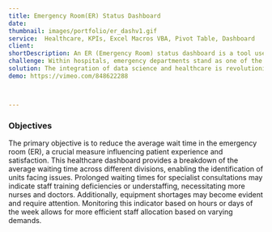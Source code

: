 ```yaml
---
title: Emergency Room(ER) Status Dashboard
date:
thumbnail: images/portfolio/er_dashv1.gif
service:  Healthcare, KPIs, Excel Macros VBA, Pivot Table, Dashboard
client:
shortDescription: An ER (Emergency Room) status dashboard is a tool used to monitor and display the current status and activity of an emergency room or a hospital's emergency department. By monitoring ER wait time and patient status, hospital staff can better respond to patient needs and deliver a high-quality service that reflects when on the entire organization.
challenge: Within hospitals, emergency departments stand as one of the most high-pressure environments, where the emergency team confronts constant challenges. Succeeding in this setting demands a specific type of confident and skilled medical staff. With a diverse array of patients, from ambulance arrivals to individuals with a wide range of injuries and illnesses, and operating round-the-clock, it becomes a bustling and demanding place.
solution: The integration of data science and healthcare is revolutionizing emergency room challenges. With real-time insights and analytics, emergency departments can make informed decisions, optimize resource allocation, and enhance patient care. Data-driven approaches lead to reduced wait times, improved patient experiences, and the identification of patterns to refine clinical guidelines. As data science and healthcare join forces, emergency rooms become more efficient and effective in providing life-saving care.
demo: https://vimeo.com/848622288



---
```




### Objectives

The primary objective is to reduce the average wait time in the emergency room (ER), a crucial measure influencing patient experience and satisfaction. This healthcare dashboard provides a breakdown of the average waiting time across different divisions, enabling the identification of units facing issues. Prolonged waiting times for specialist consultations may indicate staff training deficiencies or understaffing, necessitating more nurses and doctors. Additionally, equipment shortages may become evident and require attention. Monitoring this indicator based on hours or days of the week allows for more efficient staff allocation based on varying demands.
